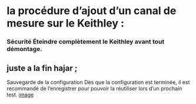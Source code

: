 # la procédure d’ajout d’un canal de mesure sur le Keithley :

### Sécurité Éteindre complètement le Keithley avant tout démontage.




## juste a la fin hajar ; 

Sauvegarde de la configuration
Dès que la configuration est terminée, il est recommandé de l’enregistrer pour pouvoir la réutiliser lors d’un prochain test.
[image](img/setup.png)
